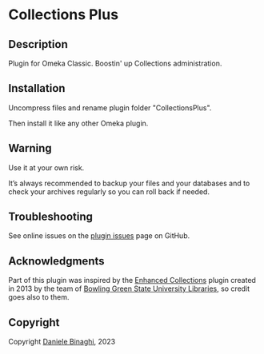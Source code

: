 # Collections Plus

## Description

Plugin for Omeka Classic. Boostin' up Collections administration.

## Installation
Uncompress files and rename plugin folder "CollectionsPlus".

Then install it like any other Omeka plugin.

## Warning
Use it at your own risk.

It’s always recommended to backup your files and your databases and to check your archives regularly so you can roll back if needed.

## Troubleshooting
See online issues on the <a href="https://github.com/DBinaghi/plugin-CollectionsPlus/issues" target="_blank">plugin issues</a> page on GitHub.

## Acknowledgments
Part of this plugin was inspired by the [Enhanced Collections](https://github.com/BGSU-LITS/Enhanced-Collections-Plugin) plugin created in 2013 by the team of [Bowling Green State University Libraries](http://ul2.bgsu.edu/labs/), so credit goes also to them.

## Copyright
Copyright [Daniele Binaghi](https://github.com/DBinaghi), 2023
